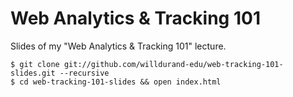 Web Analytics & Tracking 101
============================

Slides of my "Web Analytics & Tracking 101" lecture.

    $ git clone git://github.com/willdurand-edu/web-tracking-101-slides.git --recursive
    $ cd web-tracking-101-slides && open index.html

